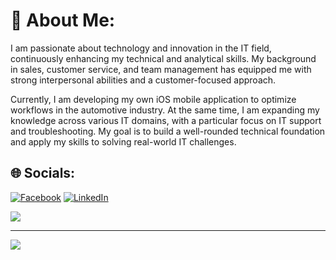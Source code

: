 # 💫 About Me:
I am passionate about technology and innovation in the IT field, continuously enhancing my technical and analytical skills. My background in sales, customer service, and team management has equipped me with strong interpersonal abilities and a customer-focused approach.

Currently, I am developing my own iOS mobile application to optimize workflows in the automotive industry. At the same time, I am expanding my knowledge across various IT domains, with a particular focus on IT support and troubleshooting. My goal is to build a well-rounded technical foundation and apply my skills to solving real-world IT challenges.


## 🌐 Socials:
[![Facebook](https://img.shields.io/badge/Facebook-%231877F2.svg?logo=Facebook&logoColor=white)](https://facebook.com/jarek.kaminski.73) [![LinkedIn](https://img.shields.io/badge/LinkedIn-%230077B5.svg?logo=linkedin&logoColor=white)](https://linkedin.com/in/kaminskijaroslaw) 



![](https://github-readme-stats.vercel.app/api/top-langs/?username=elzabek86&theme=swift&hide_border=false&include_all_commits=false&count_private=false&layout=compact)

---
[![](https://visitcount.itsvg.in/api?id=elzabek86&icon=0&color=0)](https://visitcount.itsvg.in)

